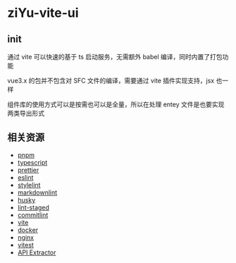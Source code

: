 # ziYu-vite-ui

## init

通过 vite 可以快速的基于 ts 启动服务，无需额外 babel 编译，同时内置了打包功能

vue3.x 的包并不包含对 SFC 文件的编译，需要通过 vite 插件实现支持，jsx 也一样

组件库的使用方式可以是按需也可以是全量，所以在处理 entey 文件是也要实现两类导出形式

## 相关资源

- [pnpm](https://pnpm.io/zh)
- [typescript](https://www.tslang.cn/samples/index.html)
- [prettier](https://prettier.io/)
- [eslint](https://cn.eslint.org/)
- [stylelint](https://stylelint.bootcss.com/)
- [markdownlint](https://github.com/DavidAnson/markdownlint)
- [husky](https://typicode.github.io/husky/#/)
- [lint-staged](https://github.com/okonet/lint-staged)
- [commitlint](https://github.com/conventional-changelog/commitlint)
- [vite](https://cn.vitejs.dev/)
- [docker](https://github.com/ThomasLiu/docker-learn)
- [nginx](https://nginx.org/en/docs/)
- [vitest](https://cn.vitest.dev/)
- [API Extractor](https://api-extractor.com/)
